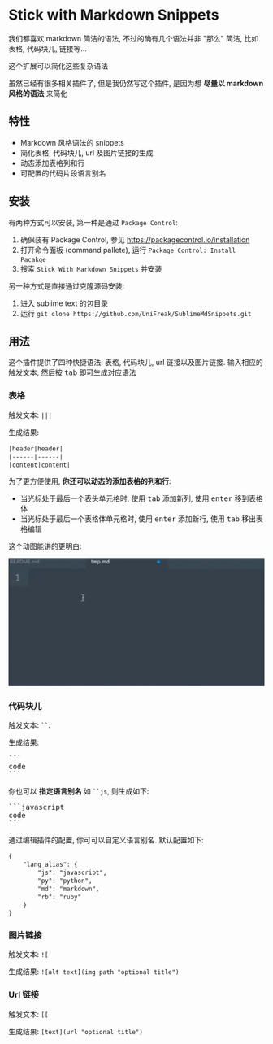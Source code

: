 # Stick with Markdown Snippets

我们都喜欢 markdown 简洁的语法, 不过的确有几个语法并非 "那么" 简洁, 比如表格, 代码块儿, 链接等...

这个扩展可以简化这些复杂语法

虽然已经有很多相关插件了, 但是我仍然写这个插件, 是因为想 **尽量以 markdown 风格的语法** 来简化

## 特性

- Markdown 风格语法的 snippets
- 简化表格, 代码块儿, url 及图片链接的生成
- 动态添加表格列和行
- 可配置的代码片段语言别名

## 安装

有两种方式可以安装, 第一种是通过 `Package Control`:

1. 确保装有 Package Control, 参见 <https://packagecontrol.io/installation>
2. 打开命令面板 (command pallete), 运行 `Package Control: Install Pacakge`
2. 搜索 `Stick With Markdown Snippets` 并安装

另一种方式是直接通过克隆源码安装:

1. 进入 sublime text 的包目录
2. 运行 `git clone https://github.com/UniFreak/SublimeMdSnippets.git`

## 用法

这个插件提供了四种快捷语法: 表格, 代码块儿, url 链接以及图片链接. 输入相应的触发文本, 然后按 <kbd>tab</kbd> 即可生成对应语法

### 表格

触发文本: `|||`

生成结果:

```
|header|header|
|------|------|
|content|content|
```

为了更方便使用, **你还可以动态的添加表格的列和行**:

- 当光标处于最后一个表头单元格时, 使用 <kbd>tab</kbd> 添加新列, 使用 <kbd>enter</kbd> 移到表格体
- 当光标处于最后一个表格体单元格时, 使用 <kbd>enter</kbd> 添加新行, 使用 <kbd>tab</kbd> 移出表格编辑

这个动图能讲的更明白:

![table gif](https://raw.githubusercontent.com/UniFreak/SublimeMdSnippets/master/shot.gif)

### 代码块儿

触发文本: <code>``</code>.

生成结果:

<pre>
```
code
```
</pre>

你也可以 **指定语言别名** 如 <code>``js</code>, 则生成如下:

<pre>
```javascript
code
```
</pre>

通过编辑插件的配置, 你可可以自定义语言别名. 默认配置如下:

```
{
    "lang_alias": {
        "js": "javascript",
        "py": "python",
        "md": "markdown",
        "rb": "ruby"
    }
}
```

### 图片链接

触发文本: `![`

生成结果: `![alt text](img path "optional title")`

### Url 链接

触发文本: `[[`

生成结果: `[text](url "optional title")`

